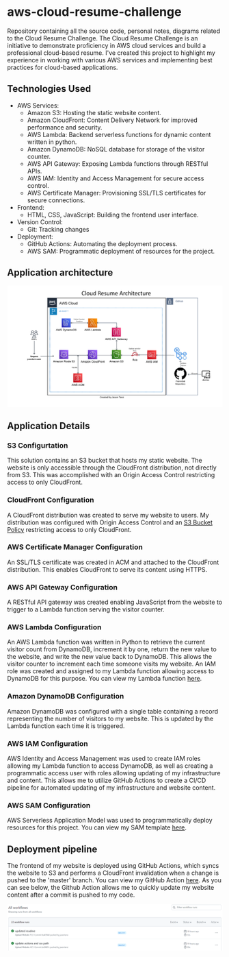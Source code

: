 # aws-cloud-resume-challenge

Repository containing all the source code, personal notes, diagrams related to the Cloud Resume Challenge. The Cloud Resume Challenge is an initiative to demonstrate proficiency in AWS cloud services and build a professional cloud-based resume. I've created this project to highlight my experience in working with various AWS services and implementing best practices for cloud-based applications.

## Technologies Used

- AWS Services:
  - Amazon S3: Hosting the static website content.
  - Amazon CloudFront: Content Delivery Network for improved performance and security.
  - AWS Lambda: Backend serverless functions for dynamic content written in python.
  - Amazon DynamoDB: NoSQL database for storage of the visitor counter.
  - AWS API Gateway: Exposing Lambda functions through RESTful APIs.
  - AWS IAM: Identity and Access Management for secure access control.
  - AWS Certificate Manager: Provisioning SSL/TLS certificates for secure connections.
- Frontend:
  - HTML, CSS, JavaScript: Building the frontend user interface.
- Version Control:
  - Git: Tracking changes
- Deployment:
  - GitHub Actions: Automating the deployment process.
  - AWS SAM: Programmatic deployment of resources for the project.


## Application architecture

![System architecture diagram of how this project is deployed in AWS.](/docs/images/architecture-diagram.png)

## Application Details

### S3 Configurtation

This solution contains an S3 bucket that hosts my static website. The website is only accessible through the CloudFront distribution, not directly from S3. This was accomplished with an Origin Access Control restricting access to only CloudFront.

### CloudFront Configuration

A CloudFront distribution was created to serve my website to users. My distribution was configured with Origin Access Control and an [S3 Bucket Policy](/docs/s3-bucket-policy.json) restricting access to only CloudFront.

### AWS Certificate Manager Configuration

An SSL/TLS certificate was created in ACM and attached to the CloudFront distribution.  This enables CloudFront to serve its content using HTTPS.

### AWS API Gateway Configuration

A RESTful API gateway was created enabling JavaScript from the website to trigger to a Lambda function serving the visitor counter.

### AWS Lambda Configuration

An AWS Lambda function was written in Python to retrieve the current visitor count from DynamoDB, increment it by one, return the new value to the website, and write the new value back to DynamoDB. This allows the visitor counter to increment each time someone visits my website. An IAM role was created and assigned to my Lambda function allowing access to DynamoDB for this purpose. You can view my Lambda function [here](/docs/visitor-function.py).

### Amazon DynamoDB Configuration

Amazon DynamoDB was configured with a single table containing a record representing the number of visitors to my website. This is updated by the Lambda function each time it is triggered.

### AWS IAM Configuration

AWS Identity and Access Management was used to create IAM roles allowing my Lambda function to access DynamoDB, as well as creating a programmatic access user with roles allowing updating of my infrastructure and content. This allows me to utilize GitHub Actions to create a CI/CD pipeline for automated updating of my infrastructure and website content. 

### AWS SAM Configuration

AWS Serverless Application Model was used to programmatically deploy resources for this project.  You can view my SAM template [here](/docs/template.yaml).


## Deployment pipeline

The frontend of my website is deployed using GitHub Actions, which syncs the website to S3 and performs a CloudFront invalidation when a change is pushed to the 'master' branch. You can view my GitHub Action [here](/docs/cicd.yaml). As you can see below, the Github Action allows me to quickly update my website content after a commit is pushed to my code.

![GitHub Actions Screenshot](/docs/images/github-actions.png)